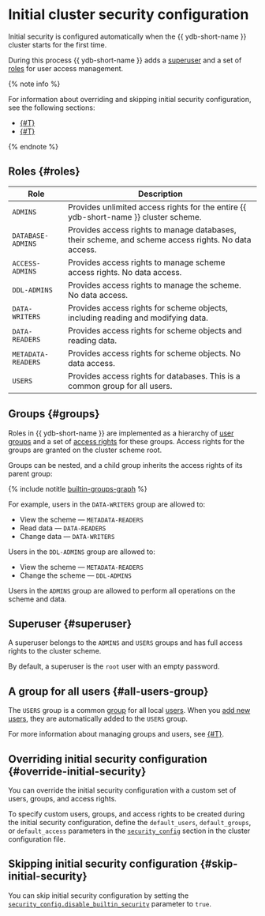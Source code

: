 # Initial cluster security configuration

Initial security is configured automatically when the {{ ydb-short-name }} cluster starts for the first time.

During this process {{ ydb-short-name }} adds a [superuser](#superuser) and a set of [roles](#roles) for user access management.

{% note info %}

For information about overriding and skipping initial security configuration, see the following sections:

- [{#T}](#skip-initial-security)
- [{#T}](#override-initial-security)

{% endnote %}

## Roles {#roles}

| Role              | Description |
|------------------|-------------|
| `ADMINS`        | Provides unlimited access rights for the entire {{ ydb-short-name }} cluster scheme. |
| `DATABASE-ADMINS` | Provides access rights to manage databases, their scheme, and scheme access rights. No data access. |
| `ACCESS-ADMINS`  | Provides access rights to manage scheme access rights. No data access. |
| `DDL-ADMINS`    | Provides access rights to manage the scheme. No data access. |
| `DATA-WRITERS`  | Provides access rights for scheme objects, including reading and modifying data. |
| `DATA-READERS`  | Provides access rights for scheme objects and reading data. |
| `METADATA-READERS` | Provides access rights for scheme objects. No data access. |
| `USERS`         | Provides access rights for databases. This is a common group for all users. |

## Groups {#groups}

Roles in {{ ydb-short-name }} are implemented as a hierarchy of [user](../concepts/glossary.md#access-user) [groups](./authorization.md#group) and a set of [access rights](./authorization.md#right) for these groups. Access rights for the groups are granted on the cluster scheme root.

Groups can be nested, and a child group inherits the access rights of its parent group:

{% include notitle [builtin-groups-graph](../_includes/builtin-groups-graph.md) %}

For example, users in the `DATA-WRITERS` group are allowed to:

- View the scheme — `METADATA-READERS`
- Read data — `DATA-READERS`
- Change data — `DATA-WRITERS`

Users in the `DDL-ADMINS` group are allowed to:

- View the scheme — `METADATA-READERS`
- Change the scheme — `DDL-ADMINS`

Users in the `ADMINS` group are allowed to perform all operations on the scheme and data.

## Superuser {#superuser}

A superuser belongs to the `ADMINS` and `USERS` groups and has full access rights to the cluster scheme.

By default, a superuser is the `root` user with an empty password.

## A group for all users {#all-users-group}

The `USERS` group is a common [group](../concepts/glossary.md#access-group) for all local [users](../concepts/glossary.md#access-user). When you [add new users](./authorization.md#user), they are automatically added to the `USERS` group.

For more information about managing groups and users, see [{#T}](../security/authorization.md).

## Overriding initial security configuration {#override-initial-security}

You can override the initial security configuration with a custom set of users, groups, and access rights.

To specify custom users, groups, and access rights to be created during the initial security configuration, define the `default_users`, `default_groups`, or `default_access` parameters in the [`security_config`](../reference/configuration/security_config.md#security-bootstrap) section in the cluster configuration file.

## Skipping initial security configuration {#skip-initial-security}

You can skip initial security configuration by setting the [`security_config.disable_builtin_security`](../reference/configuration/domains_config.md#domains-config) parameter to `true`.